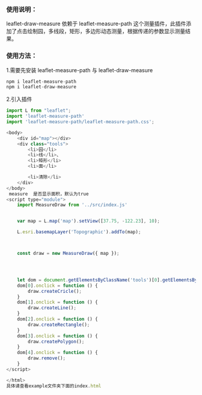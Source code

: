 ### 使用说明：

leaflet-draw-measure 依赖于 leaflet-measure-path 这个测量插件，此插件添加了点击绘制园，多线段，矩形，多边形动态测量，根据传递的参数显示测量结果。

### 使用方法：

1.需要先安装 leaflet-measure-path 与 leaflet-draw-measure

```js
npm i leaflet-measure-path
npm i leaflet-draw-measure
```

2.引入插件

```js
import L from "leaflet";
import 'leaflet-measure-path'
import 'leaflet-measure-path/leaflet-measure-path.css';

<body>
    <div id="map"></div>
    <div class="tools">
        <li>园</li>
        <li>线</li>、
        <li>矩形</li>
        <li>面</li>

        <li>清除</li>
    </div>
</body>
 measure  是否显示面积，默认为true
<script type="module">
    import MeasureDraw from '../src/index.js'


    var map = L.map('map').setView([37.75, -122.23], 10);

    L.esri.basemapLayer('Topographic').addTo(map);



    const draw = new MeasureDraw({ map });




    let dom = document.getElementsByClassName('tools')[0].getElementsByTagName('li');
    dom[0].onclick = function () {
        draw.createCricle();
    }
    dom[1].onclick = function () {
        draw.createLine();
    }
    dom[2].onclick = function () {
        draw.createRectangle();
    }
    dom[3].onclick = function () {
        draw.createPolygon();
    }
    dom[4].onclick = function () {
        draw.remove();
    }
</script>

</html>
具体请查看example文件夹下面的index.html
```
